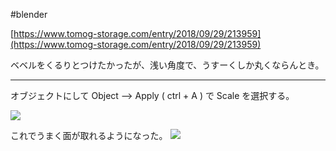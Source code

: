 #blender 


[https://www.tomog-storage.com/entry/2018/09/29/213959](https://www.tomog-storage.com/entry/2018/09/29/213959)

ベベルをくるりとつけたかったが、浅い角度で、うすーくしか丸くならんとき。

---

オブジェクトにして Object —> Apply  ( ctrl + A )  で Scale を選択する。

![](image-kmb9n1l3.png)

これでうまく面が取れるようになった。
![](image-kmb9nycg.png)